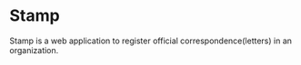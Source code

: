 Stamp
===== 

Stamp is a web application to register official correspondence(letters) in an organization. 


